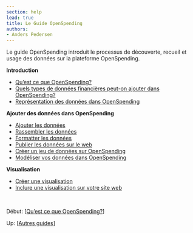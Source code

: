 ```yaml
---
section: help
lead: true
title: Le Guide OpenSpending
authors:
- Anders Pedersen
---
```

Le guide OpenSpending introduit le processus de découverte, recueil et usage des données sur la plateforme OpenSpending.

<strong>Introduction</strong>

<ul>
<li><a href="./quest-ce-que-openspending/">Qu’est ce que OpenSpending?</a></li>
<li><a href="./quels-types-de-donnees-financieres-peut-on-ajouter-dans-openspending/">Quels types de données financières peut-on ajouter dans OpenSpending?</a></li>
<li><a href="./representation-des-donnees-dans-openspending/">Représentation des données dans OpenSpending</a></li>
</ul>
<strong>Ajouter des données dans OpenSpending</strong>

<ul>
<li><a href="./ajouter-des-donnees-dans-openspending/">Ajouter les données</a></li>
<li><a href="./rassembler-les-donnees/">Rassembler les données</a></li>
<li><a href="./formatter-les-donnees/">Formatter les données</a></li>
<li><a href="./publier-les-donnees-sur-le-web/">Publier les données sur le web</a></li>
<li><a href="./creer-un-jeu-de-donnees-sur-openspending/">Créer un jeu de données sur OpenSpending</a></li>
<li><a href="./modeliser-vos-donnees-dans-openspending/">Modéliser vos données dans OpenSpending</a></li>
</ul>
<strong> Visualisation</strong>

<ul>
<li><a href="./creer-une-visualisation/">Créer une visualisation</a></li>
<li><a href="./inclure-une-visualisation-sur-votre-site-web/">Inclure une visualisation sur votre site web</a></li>
</ul>
&nbsp;

Début: [<a href="./quest-ce-que-openspending/">Qu’est ce que OpenSpending?</a>]

Up: [<a href="../">Autres guides</a>]

&nbsp;

&nbsp;
